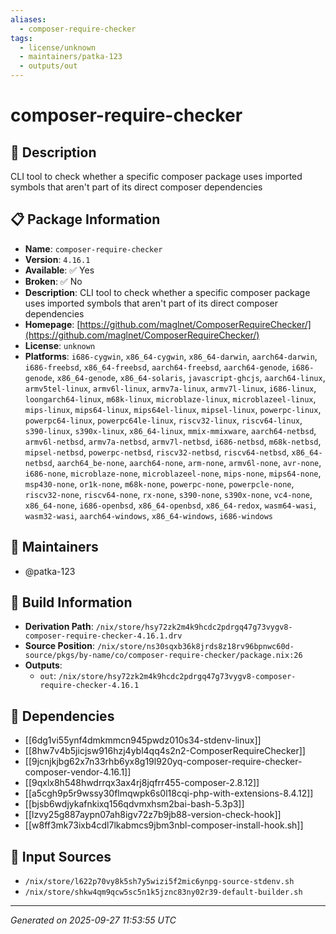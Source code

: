 ```yaml
---
aliases:
  - composer-require-checker
tags:
  - license/unknown
  - maintainers/patka-123
  - outputs/out
---
```


# composer-require-checker

## 📝 Description

CLI tool to check whether a specific composer package uses imported symbols that aren't part of its direct composer dependencies

## 📋 Package Information

- **Name**: `composer-require-checker`
- **Version**: `4.16.1`
- **Available**: ✅ Yes
- **Broken**: ✅ No
- **Description**: CLI tool to check whether a specific composer package uses imported symbols that aren't part of its direct composer dependencies
- **Homepage**: [https://github.com/maglnet/ComposerRequireChecker/](https://github.com/maglnet/ComposerRequireChecker/)
- **License**: `unknown`
- **Platforms**: `i686-cygwin`, `x86_64-cygwin`, `x86_64-darwin`, `aarch64-darwin`, `i686-freebsd`, `x86_64-freebsd`, `aarch64-freebsd`, `aarch64-genode`, `i686-genode`, `x86_64-genode`, `x86_64-solaris`, `javascript-ghcjs`, `aarch64-linux`, `armv5tel-linux`, `armv6l-linux`, `armv7a-linux`, `armv7l-linux`, `i686-linux`, `loongarch64-linux`, `m68k-linux`, `microblaze-linux`, `microblazeel-linux`, `mips-linux`, `mips64-linux`, `mips64el-linux`, `mipsel-linux`, `powerpc-linux`, `powerpc64-linux`, `powerpc64le-linux`, `riscv32-linux`, `riscv64-linux`, `s390-linux`, `s390x-linux`, `x86_64-linux`, `mmix-mmixware`, `aarch64-netbsd`, `armv6l-netbsd`, `armv7a-netbsd`, `armv7l-netbsd`, `i686-netbsd`, `m68k-netbsd`, `mipsel-netbsd`, `powerpc-netbsd`, `riscv32-netbsd`, `riscv64-netbsd`, `x86_64-netbsd`, `aarch64_be-none`, `aarch64-none`, `arm-none`, `armv6l-none`, `avr-none`, `i686-none`, `microblaze-none`, `microblazeel-none`, `mips-none`, `mips64-none`, `msp430-none`, `or1k-none`, `m68k-none`, `powerpc-none`, `powerpcle-none`, `riscv32-none`, `riscv64-none`, `rx-none`, `s390-none`, `s390x-none`, `vc4-none`, `x86_64-none`, `i686-openbsd`, `x86_64-openbsd`, `x86_64-redox`, `wasm64-wasi`, `wasm32-wasi`, `aarch64-windows`, `x86_64-windows`, `i686-windows`
## 👥 Maintainers

- @patka-123


## 🔧 Build Information

- **Derivation Path**: `/nix/store/hsy72zk2m4k9hcdc2pdrgq47g73vygv8-composer-require-checker-4.16.1.drv`
- **Source Position**: `/nix/store/ns30sqxb36k8jrds8z18rv96bpnwc60d-source/pkgs/by-name/co/composer-require-checker/package.nix:26`
- **Outputs**:
  - `out`:  `/nix/store/hsy72zk2m4k9hcdc2pdrgq47g73vygv8-composer-require-checker-4.16.1`

## 🔗 Dependencies

- [[6dg1vi55ynf4dmkmmcn945pwdz010s34-stdenv-linux]]
- [[8hw7v4b5jicjsw916hzj4ybl4qq4s2n2-ComposerRequireChecker]]
- [[9jcnjkjbg62x7n33rhb6yx8g19l920yq-composer-require-checker-composer-vendor-4.16.1]]
- [[9qxlx8h548hwdrrqx3ax4rj8jqfrr455-composer-2.8.12]]
- [[a5cgh9p5r9wssy30flmqwpk6s0l18cqi-php-with-extensions-8.4.12]]
- [[bjsb6wdjykafnkixq156qdvmxhsm2bai-bash-5.3p3]]
- [[lzvy25g887aypn07ah8igv72z7b9jb88-version-check-hook]]
- [[w8ff3mk73ixb4cdl7lkabmcs9jbm3nbl-composer-install-hook.sh]]

## 📁 Input Sources

- `/nix/store/l622p70vy8k5sh7y5wizi5f2mic6ynpg-source-stdenv.sh`
- `/nix/store/shkw4qm9qcw5sc5n1k5jznc83ny02r39-default-builder.sh`

---
*Generated on 2025-09-27 11:53:55 UTC*
